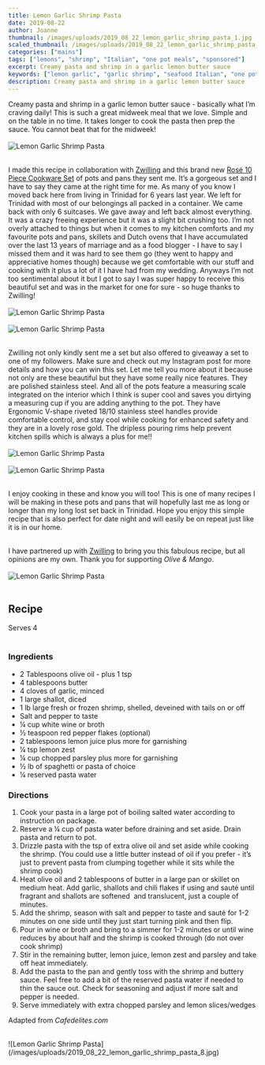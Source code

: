 ```yaml
---
title: Lemon Garlic Shrimp Pasta
date: 2019-08-22
author: Joanne
thumbnail: /images/uploads/2019_08_22_lemon_garlic_shrimp_pasta_1.jpg
scaled_thumbnail: /images/uploads/2019_08_22_lemon_garlic_shrimp_pasta_0.jpg
categories: ["mains"]
tags: ["lemons", "shrimp", "Italian", "one pot meals", "sponsored"]
excerpt: Creamy pasta and shrimp in a garlic lemon butter sauce
keywords: ["lemon garlic", "garlic shrimp", "seafood Italian", "one pot meals", "seafood pasta", "shrimp pasta"]
description: Creamy pasta and shrimp in a garlic lemon butter sauce 
---
```


Creamy pasta and shrimp in a garlic lemon butter sauce - basically what I’m craving daily!  This is such a great midweek meal that we love. Simple and on the table in no time. It takes longer to cook the pasta then prep the sauce. You cannot beat that for the midweek!
</br>
</br>
![Lemon Garlic Shrimp Pasta](/images/uploads/2019_08_22_lemon_garlic_shrimp_pasta_2.jpg)
</br>
</br>

I made this recipe in collaboration with <span class="highlight"><a rel="nofollow" href="https://www.zwilling.ca/zwilling-canada/">Zwilling</a></span> and this brand new <span class="highlight"><a rel="nofollow" href="https://www.zwilling.ca/product/new-zwilling-rose-10-piece-cookware-set/">Rosé 10 Piece Cookware Set</a></span> of pots and pans they sent me. It’s a gorgeous set and I have to say they came at the right time for me. As many of you know I moved back here from living in Trinidad for 6 years last year. We left for Trinidad with most of our belongings all packed in a container. We came back with only 6 suitcases. We gave away and left back almost everything. It was a crazy freeing experience but it was a slight bit crushing too. I’m not overly attached to things but when it comes to my kitchen comforts and my favourite pots and pans, skillets and Dutch ovens that I have accumulated over the last 13 years of marriage and as a food blogger - I have to say I missed them and it was hard to see them go (they went to happy and appreciative homes though) because we get comfortable with our stuff and cooking with it plus a lot of it I have had from my wedding. Anyways I’m not too sentimental about it but I got to say I was super happy to receive this beautiful set and was in the market for one for sure - so huge thanks to Zwilling! 
</br>
</br>
![Lemon Garlic Shrimp Pasta](/images/uploads/2019_08_22_lemon_garlic_shrimp_pasta_3.jpg)
</br>
</br>
![Lemon Garlic Shrimp Pasta](/images/uploads/2019_08_22_lemon_garlic_shrimp_pasta_4.jpg)
</br>
</br>

Zwilling not only kindly sent me a set but also offered to giveaway a set to one of my followers. Make sure and check out my Instagram post for more details and how you can win this set. Let me tell you more about it because not only are these beautiful but they have some really nice features. They are polished stainless steel. And all of the pots feature a measuring scale integrated on the interior which I think is super cool and saves you dirtying a measuring cup if you are adding anything to the pot. They have Ergonomic V-shape riveted 18/10 stainless steel handles provide comfortable control, and stay cool while cooking for enhanced safety and they are in a lovely rose gold. The dripless pouring rims help prevent kitchen spills which is always a plus for me!! 
</br>
</br>
![Lemon Garlic Shrimp Pasta](/images/uploads/2019_08_22_lemon_garlic_shrimp_pasta_5.jpg)
</br>
</br>
![Lemon Garlic Shrimp Pasta](/images/uploads/2019_08_22_lemon_garlic_shrimp_pasta_6.jpg)
</br>
</br>

I enjoy cooking in these and know you will too! This is one of many recipes I will be making in these pots and pans that will hopefully last me as long or longer than my long lost set back in Trinidad. Hope you enjoy this simple recipe that is also perfect for date night and will easily be on repeat just like it is in our home.
</br>
</br>

I have partnered up with <span class="highlight"><a rel="nofollow" href="https://www.zwilling.ca/zwilling-canada/">Zwilling</a></span> to bring you this fabulous recipe, but all opinions are my own. Thank you for supporting _Olive & Mango_.
</br>
</br>
![Lemon Garlic Shrimp Pasta](/images/uploads/2019_08_22_lemon_garlic_shrimp_pasta_7.jpg)
</br>
</br>

## Recipe
Serves 4
</br>
</br>

### Ingredients

* <span itemprop="ingredients">2 Tablespoons olive oil - plus 1 tsp </span>
* <span itemprop="ingredients">4 tablespoons butter</span>
* <span itemprop="ingredients">4 cloves of garlic, minced </span>
* <span itemprop="ingredients">1 large shallot, diced </span>
* <span itemprop="ingredients">1 lb large fresh or frozen shrimp, shelled, deveined with tails on or off</span>
* <span itemprop="ingredients">Salt and pepper to taste</span>
* <span itemprop="ingredients">&frac14; cup white wine or broth</span>
* <span itemprop="ingredients">&frac12; teaspoon red pepper flakes (optional)</span>
* <span itemprop="ingredients">2 tablespoons lemon juice plus more for garnishing </span>
* <span itemprop="ingredients">&frac14; tsp lemon zest </span>
* <span itemprop="ingredients">&frac14; cup chopped parsley plus more for garnishing </span>
* <span itemprop="ingredients">&frac12; lb of spaghetti or pasta of choice </span>
* <span itemprop="ingredients">&frac14; reserved pasta water </span>


### Directions

1. Cook your pasta in a large pot of boiling salted water according to instruction on package. 
2. Reserve a &frac14; cup of pasta water before draining and set aside. Drain pasta and return to pot. 
3. Drizzle pasta with the tsp of extra olive oil and set aside while cooking the shrimp. (You could use a little butter instead of oil if you prefer - it’s just to prevent pasta from clumping together while it sits while the shrimp cook) 
4. Heat olive oil and 2 tablespoons of butter in a large pan or skillet on medium heat. Add garlic, shallots and chili flakes if using and sauté until fragrant and shallots are softened  and translucent, just a couple of minutes. 
5. Add the shrimp, season with salt and pepper to taste and sauté for 1-2 minutes on one side until they just start turning pink and then flip. 
6. Pour in wine or broth and bring to a simmer for 1-2 minutes or until wine reduces by about half and the shrimp is cooked through (do not over cook shrimp) 
7. Stir in the remaining butter, lemon juice, lemon zest and parsley and take off heat immediately.
8. Add the pasta to the pan and gently toss with the shrimp and buttery sauce. Feel free to add a bit of the reserved pasta water if needed to thin the sauce out. Check for seasoning and adjust if more salt and pepper is needed. 
9. Serve immediately with extra chopped parsley and lemon slices/wedges 

Adapted from _Cafedelites.com_

</br>
![Lemon Garlic Shrimp Pasta](/images/uploads/2019_08_22_lemon_garlic_shrimp_pasta_8.jpg)